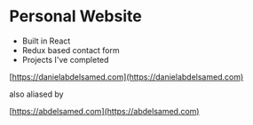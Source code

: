 # Personal Website

- Built in React
- Redux based contact form
- Projects I've completed

[https://danielabdelsamed.com](https://danielabdelsamed.com)

also aliased by

[https://abdelsamed.com](https://abdelsamed.com)